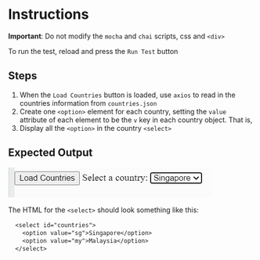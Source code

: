 # Instructions  

**Important**: Do not modify the `mocha` and `chai` scripts, css and `<div>`

To run the test, reload and press the `Run Test` button

  ## Steps
  1. When the `Load Countries` button is loaded, use `axios` to read in the countries information from `countries.json`
  3. Create one `<option>` element for each country, setting the `value` attribute of each element to be the `v` key in each country object. That is, 
  4. Display all the `<option>` in the country `<select>`

## Expected Output
![image](image.png)

The HTML for the `<select>` should look something like this:

```
  <select id="countries">
    <option value="sg">Singapore</option>
    <option value="my">Malaysia</option>
  </select>
```